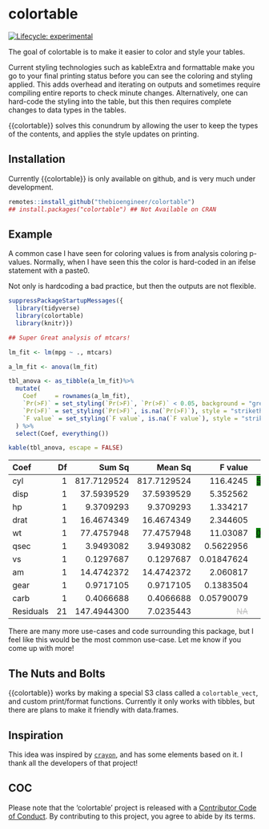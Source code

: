 
<!-- README.md is generated from README.Rmd. Please edit that file -->

# colortable

<!-- badges: start -->

[![Lifecycle:
experimental](https://img.shields.io/badge/lifecycle-experimental-orange.svg)](https://www.tidyverse.org/lifecycle/#experimental)
<!-- badges: end -->

The goal of colortable is to make it easier to color and style your
tables.

Current styling technologies such as kableExtra and formattable make you
go to your final printing status before you can see the coloring and
styling applied. This adds overhead and iterating on outputs and
sometimes require compiling entire reports to check minute changes.
Alternatively, one can hard-code the styling into the table, but this
then requires complete changes to data types in the tables.

{{colortable}} solves this conundrum by allowing the user to keep the
types of the contents, and applies the style updates on printing.

## Installation

<!-- You can install the released version of colortable from [CRAN](https://CRAN.R-project.org) with: -->

Currently {{colortable}} is only available on github, and is very much
under development.

``` r
remotes::install_github("thebioengineer/colortable")
## install.packages("colortable") ## Not Available on CRAN
```

## Example

A common case I have seen for coloring values is from analysis coloring
p-values. Normally, when I have seen this the color is hard-coded in an
ifelse statement with a paste0.

Not only is hardcoding a bad practice, but then the outputs are not
flexible.

``` r
suppressPackageStartupMessages({
  library(tidyverse)
  library(colortable)
  library(knitr)})

## Super Great analysis of mtcars!

lm_fit <- lm(mpg ~ ., mtcars)

a_lm_fit <- anova(lm_fit)

tbl_anova <- as_tibble(a_lm_fit)%>% 
  mutate(
    Coef     = rownames(a_lm_fit),
    `Pr(>F)` = set_styling(`Pr(>F)`, `Pr(>F)` < 0.05, background = "green", style = "underline"),
    `Pr(>F)` = set_styling(`Pr(>F)`, is.na(`Pr(>F)`), style = "strikethrough", text_color = "silver"),
    `F value` = set_styling(`F value`, is.na(`F value`), style = "strikethrough", text_color = "silver")
  ) %>% 
  select(Coef, everything())

kable(tbl_anova, escape = FALSE)
```

| Coef      | Df |      Sum Sq |     Mean Sq |                                                            F value |                                                                      Pr(\>F) |
| :-------- | -: | ----------: | ----------: | -----------------------------------------------------------------: | ---------------------------------------------------------------------------: |
| cyl       |  1 | 817.7129524 | 817.7129524 |                                     <span style="">116.4245</span> | <span style="text-decoration:underline;background:green;">5.03445e-10</span> |
| disp      |  1 |  37.5939529 |  37.5939529 |                                     <span style="">5.352562</span> |  <span style="text-decoration:underline;background:green;">0.03091083</span> |
| hp        |  1 |   9.3709293 |   9.3709293 |                                     <span style="">1.334217</span> |                                               <span style="">0.261031</span> |
| drat      |  1 |  16.4674349 |  16.4674349 |                                     <span style="">2.344605</span> |                                              <span style="">0.1406438</span> |
| wt        |  1 |  77.4757948 |  77.4757948 |                                     <span style="">11.03087</span> | <span style="text-decoration:underline;background:green;">0.003244492</span> |
| qsec      |  1 |   3.9493082 |   3.9493082 |                                    <span style="">0.5622956</span> |                                              <span style="">0.4616557</span> |
| vs        |  1 |   0.1297687 |   0.1297687 |                                   <span style="">0.01847624</span> |                                              <span style="">0.8931733</span> |
| am        |  1 |  14.4742372 |  14.4742372 |                                     <span style="">2.060817</span> |                                              <span style="">0.1658577</span> |
| gear      |  1 |   0.9717105 |   0.9717105 |                                    <span style="">0.1383504</span> |                                              <span style="">0.7136533</span> |
| carb      |  1 |   0.4066688 |   0.4066688 |                                   <span style="">0.05790079</span> |                                              <span style="">0.8121787</span> |
| Residuals | 21 | 147.4944300 |   7.0235443 | <span style="text-decoration:line-through;color:silver;">NA</span> |           <span style="text-decoration:line-through;color:silver;">NA</span> |

There are many more use-cases and code surrounding this package, but I
feel like this would be the most common use-case. Let me know if you
come up with more\!

## The Nuts and Bolts

{{colortable}} works by making a special S3 class called a
`colortable_vect`, and custom print/format functions. Currently it only
works with tibbles, but there are plans to make it friendly with
data.frames.

## Inspiration

This idea was inspired by [`crayon`](https://github.com/r-lib/crayon),
and has some elements based on it. I thank all the developers of that
project\!

## COC

Please note that the ‘colortable’ project is released with a
[Contributor Code of Conduct](CODE_OF_CONDUCT.md). By contributing to
this project, you agree to abide by its terms.
